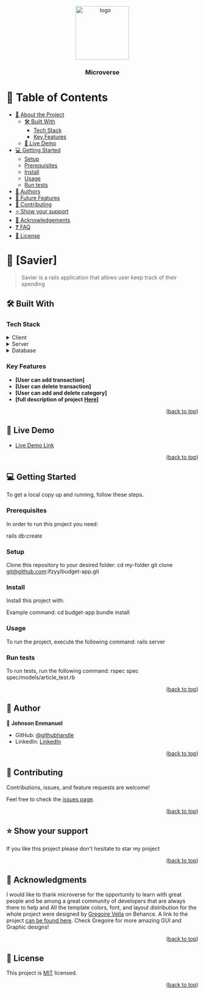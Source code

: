 <a name="readme-top"></a>

<div align="center">

  <img src="murple_logo.png" alt="logo" width="140"  height="auto" />
  <br/>

  <h3>Microverse</h3>

</div>

# 📗 Table of Contents

- [📖 About the Project](#about-project)
  - [🛠 Built With](#built-with)
    - [Tech Stack](#tech-stack)
    - [Key Features](#key-features)
  - [🚀 Live Demo](#live-demo)
- [💻 Getting Started](#getting-started)
  - [Setup](#setup)
  - [Prerequisites](#prerequisites)
  - [Install](#install)
  - [Usage](#usage)
  - [Run tests](#run-tests)
- [👥 Authors](#authors)
- [🔭 Future Features](#future-features)
- [🤝 Contributing](#contributing)
- [⭐️ Show your support](#support)
- [🙏 Acknowledgements](#acknowledgements)
- [❓ FAQ](#faq)
- [📝 License](#license)


# 📖 [Savier] <a name="about-project"></a>

> Savier is a rails application that allows user keep track of their spending


## 🛠 Built With <a name="built-with"></a>

### Tech Stack <a name="tech-stack"></a>


<details>
  <summary>Client</summary>
  <ul>
    <li><a href="https://getbootstrap.com/">Bootstrap</a></li>
       <li><a href="https://yarnpkg.com/">Yarn</a></li>
  </ul>
</details>

<details>
  <summary>Server</summary>
  <ul>
   <li><a href="https://www.ruby-lang.org/en/">Ruby</a></li>
          <li><a href="https://nodejs.org/en/">node</a></li>
  </ul>
</details>

<details>
<summary>Database</summary>
  <ul>
   <li><a href="https://www.postgresql.org/">Postgresql</a></li>
  </ul>
</details>


### Key Features <a name="key-features"></a>

- **[User can add transaction]**
- **[User can delete transaction]**
- **[User can add and delete category]**
- **[full description of project <a href="https://www.loom.com/share/ee42f9a93a164340a2c103fb29e766ee">Here</a>]**

<p align="right">(<a href="#readme-top">back to top</a>)</p>

## 🚀 Live Demo <a name="live-demo"></a>


- [Live Demo Link](https://hidden-oasis-86139.herokuapp.com/)

<p align="right">(<a href="#readme-top">back to top</a>)</p>


## 💻 Getting Started <a name="getting-started"></a>


To get a local copy up and running, follow these steps.

### Prerequisites

In order to run this project you need:

rails db:create


### Setup

Clone this repository to your desired folder:
  cd my-folder
  git clone git@github.com:ifzyy/budget-app.git

### Install

Install this project with:

Example command:
cd budget-app
  bundle install

### Usage

To run the project, execute the following command:  rails server

### Run tests

To run tests, run the following command: rspec spec spec/models/article_test.rb

<p align="right">(<a href="#readme-top">back to top</a>)</p>


## 👥 Author <a name="authors"></a>


👤 **Johnson Emmanuel**

- GitHub: [@githubhandle](https://github.com/ifzyy)
- LinkedIn: [LinkedIn](https://www.linkedin.com/in/johnson-emmanuel)


<p align="right">(<a href="#readme-top">back to top</a>)</p>

## 🤝 Contributing <a name="contributing"></a>

Contributions, issues, and feature requests are welcome!

Feel free to check the [issues page](../../issues/).

<p align="right">(<a href="#readme-top">back to top</a>)</p>

## ⭐️ Show your support <a name="support"></a>

If you like this project please don't hesitate to star my project

<p align="right">(<a href="#readme-top">back to top</a>)</p>


## 🙏 Acknowledgments <a name="acknowledgements"></a>

I would like to thank microverse for the opportunity to learn with great people and be among a great community of developers that are always there to help and All the template colors, font, and layout distribution for the whole project were designed by [Gregoire Vella](https://www.behance.net/gregoirevella) on Behance. A link to the project [can be found here](https://www.behance.net/gallery/19759151/Snapscan-iOs-design-and-branding?tracking_source=). Check Gregoire for more amazing GUI and Graphic designs!

<p align="right">(<a href="#readme-top">back to top</a>)</p>


## 📝 License <a name="license"></a>

This project is [MIT](./LICENSE) licensed.


<p align="right">(<a href="#readme-top">back to top</a>)</p>
